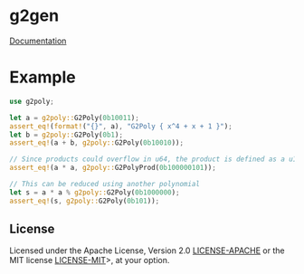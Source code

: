 # g2gen



[Documentation](https://docs.rs/g2gen)

# Example

```rust
use g2poly;

let a = g2poly::G2Poly(0b10011);
assert_eq!(format!("{}", a), "G2Poly { x^4 + x + 1 }");
let b = g2poly::G2Poly(0b1);
assert_eq!(a + b, g2poly::G2Poly(0b10010));

// Since products could overflow in u64, the product is defined as a u128
assert_eq!(a * a, g2poly::G2PolyProd(0b100000101));

// This can be reduced using another polynomial
let s = a * a % g2poly::G2Poly(0b1000000);
assert_eq!(s, g2poly::G2Poly(0b101));
```

## License
Licensed under the Apache License, Version 2.0 [LICENSE-APACHE](LICENSE-APACHE)
or the MIT license [LICENSE-MIT](LICENSE-MIT)>, at your
option.
